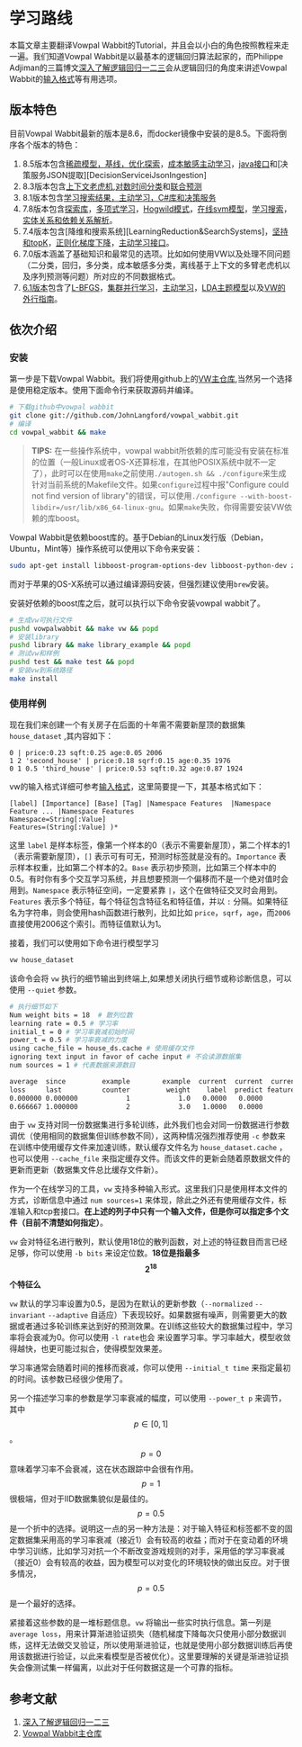 # 学习路线
本篇文章主要翻译Vowpal Wabbit的Tutorial，并且会以小白的角色按照教程来走一遍。我们知道Vowpal Wabbit是以最基本的逻辑回归算法起家的，而Philippe Adjiman的三篇博文[深入了解逻辑回归一二三][dive_into_logistic_regression]会从逻辑回归的角度来讲述Vowpal Wabbit的[输入格式](InputFormat.md)等有用选项。

## 版本特色
目前Vowpal Wabbit最新的版本是8.6，而docker镜像中安装的是8.5。下面将倒序各个版本的特色：
1. 8.5版本包含[稀疏模型，基线，优化探索][SparseModel_Baseline_OptimizedExploration]，[成本敏感主动学习][CostSensitiveActiveLearning]，[java接口][JavaInterface]和[决策服务JSON提取][DecisionServiceiJsonIngestion]
2. 8.3版本包含[上下文老虎机][ContextualBandits],[对数时间分类][LogarithmicTimeClassification]和[联合预测][JointPrediction]
3. 8.1版本包含[学习搜索结果，主动学习，C#库和决策服务][Learning2Search_ActiveLearning_C#Library_DecisionService]
4. 7.8版本包含[探索库][ExploreLib]，[多项式学习][PolynomialLearn]，[Hogwild模式][Hogwild]，[在线svm模型][OnlineSvm]，[学习搜索][Learning2Search]，[实体关系和依赖关系解析][EntityRelation&DependencyParsing]。
5. 7.4版本包含[降维和搜索系统][LearningReduction&SearchSystems]，[坚持和topK][Holdout&TopK]，[正则化梯度下降][NormalizedGradientDescent]，[主动学习接口][ActiveLearningInterface]。
6. 7.0版本涵盖了基础知识和最常见的选项。比如如何使用VW以及处理不同问题（二分类，回归，多分类，成本敏感多分类，离线基于上下文的多臂老虎机以及序列预测等问题）所对应的不同数据格式。
7. [6.1版本][vw6.1_tutorial]包含了[L-BFGS][lbfgs]，[集群并行学习][ClusterParallelLearning]，[主动学习][ActiveLearning]，[LDA主题模型][LatentDirichletAllocation]以及[VW的外行指南][VWForUninitiated]。

## 依次介绍
### 安装
第一步是下载Vowpal Wabbit。我们将使用github上的[VW主仓库][vw_master_github],当然另一个选择是使用稳定版本。使用下面命令行来获取源码并编译。
```bash
# 下载github中vowpal wabbit
git clone git://github.com/JohnLangford/vowpal_wabbit.git
# 编译
cd vowpal_wabbit && make
```
> **TIPS:**
> 在一些操作系统中，vowpal wabbit所依赖的库可能没有安装在标准的位置（一般Linux或者OS-X还算标准，在其他POSIX系统中就不一定了），此时可以在使用`make`之前使用`./autogen.sh && ./configure`来生成针对当前系统的Makefile文件。如果`configure`过程中报"Configure could not find version of library"的错误，可以使用`./configure --with-boost-libdir=/usr/lib/x86_64-linux-gnu`。如果`make`失败，你得需要安装VW依赖的库boost。

Vowpal Wabbit是依赖boost库的。基于Debian的Linux发行版（Debian，Ubuntu，Mint等）操作系统可以使用以下命令来安装：
```bash
sudo apt-get install libboost-program-options-dev libboost-python-dev zlib1g-dev
```
而对于苹果的OS-X系统可以通过编译源码安装，但强烈建议使用`brew`安装。

安装好依赖的boost库之后，就可以执行以下命令安装vowpal wabbit了。
```bash
# 生成vw可执行文件
pushd vowpalwabbit && make vw && popd
# 安装library
pushd library && make library_example && popd
# 测试vw和样例
pushd test && make test && popd
# 安装vw到系统路径
make install
```

### 使用样例
现在我们来创建一个有关房子在后面的十年需不需要新屋顶的数据集 `house_dataset` ,其内容如下：
```
0 | price:0.23 sqft:0.25 age:0.05 2006
1 2 'second_house' | price:0.18 sqrf:0.15 age:0.35 1976
0 1 0.5 'third_house' | price:0.53 sqft:0.32 age:0.87 1924
```
vw的输入格式详细可参考[输入格式](InputFormat.md)，这里简要提一下，其基本格式如下：
```
[label] [Importance] [Base] [Tag] |Namespace Features  |Namespace Feature ... |Namespace Features
Namespace=String[:Value]
Features=(String[:Value] )*
```
这里 `label` 是样本标签，像第一个样本的0（表示不需要新屋顶），第二个样本的1（表示需要新屋顶），`[]` 表示可有可无，预测时标签就是没有的。`Importance` 表示样本权重，比如第二个样本的2。`Base` 表示初步预测，比如第三个样本中的0.5。有时你有多个交互学习系统，并且想要预测一个偏移而不是一个绝对值时会用到。`Namespace` 表示特征空间，一定要紧靠 `|`，这个在做特征交叉时会用到。 `Features` 表示多个特征，每个特征包含特征名和特征值，并以 `:` 分隔。如果特征名为字符串，则会使用hash函数进行散列，比如比如 `price`，`sqrf`，`age`，而`2006` 直接使用2006这个索引。而特征值默认为1。


接着，我们可以使用如下命令进行模型学习
```bash
vw house_dataset
```
该命令会将 `vw` 执行的细节输出到终端上,如果想关闭执行细节或称诊断信息，可以使用 `--quiet` 参数。
```bash 
# 执行细节如下
Num weight bits = 18  # 散列位数
learning rate = 0.5 # 学习率
initial_t = 0 # 学习率衰减初始时间
power_t = 0.5 # 学习率衰减的力度
using cache_file = house_ds.cache # 使用缓存文件
ignoring text input in favor of cache input # 不会读源数据集
num sources = 1 # 代表数据来源数目

average  since         example        example  current  current  current
loss     last          counter         weight    label  predict features
0.000000 0.000000            1            1.0   0.0000   0.0000        5
0.666667 1.000000            2            3.0   1.0000   0.0000        5
```

由于 `vw` 支持对同一份数据集进行多轮训练，此外我们也会对同一份数据进行参数调优（使用相同的数据集但训练参数不同），这两种情况强烈推荐使用 `-c` 参数来在训练中使用缓存文件来加速训练，默认缓存文件名为 `house_dataset.cache` ，也可以使用 `--cache_file` 来指定缓存文件。而该文件的更新会随着原数据文件的更新而更新（数据集文件总比缓存文件新）。

作为一个在线学习的工具，`vw` 支持多种输入形式。这里我们只是使用样本文件的方式，诊断信息中通过 `num sources=1` 来体现，除此之外还有使用缓存文件，标准输入和tcp套接口。**在上述的列子中只有一个输入文件，但是你可以指定多个文件（目前不清楚如何指定）**。

`vw` 会对特征名进行散列，默认使用18位的散列函数，对上述的特征数目而言已经足够，你可以使用 `-b bits` 来设定位数。**18位是指最多$$2^{18}$$个特征么**


`vw` 默认的学习率设置为0.5，是因为在默认的更新参数（`--normalized` `--invariant` `--adaptive` 自适应）下表现较好。如果数据有噪声，则需要更大的数据或者通过多轮训练来达到好的预测效果。在训练这些较大的数据集过程中，学习率将会衰减为0。你可以使用 `-l rate`也会 来设置学习率。学习率越大，模型收敛得越快，也更可能过拟合，使得模型效果差。

学习率通常会随着时间的推移而衰减，你可以使用 `--initial_t time` 来指定最初的时间。该参数已经很少使用了。

另一个描述学习率的参数是学习率衰减的幅度，可以使用 `--power_t p` 来调节，其中 $$p \in [0,1]$$ 。$$p=0$$ 意味着学习率不会衰减，这在状态跟踪中会很有作用。$$p=1$$ 很极端，但对于IID数据集貌似是最佳的。 $$p=0.5$$ 是一个折中的选择。说明这一点的另一种方法是：对于输入特征和标签都不变的固定数据集采用高的学习率衰减（接近1）会有较高的收益；而对于在变动着的环境中学习训练，比如学习对抗一个不断改变游戏规则的对手，采用低的学习率衰减（接近0）会有较高的收益，因为模型可以对变化的环境较快的做出反应。对于很多情况， $$p=0.5$$ 是一个最好的选择。


紧接着这些参数的是一堆标题信息。`vw` 将输出一些实时执行信息。第一列是 `average loss`，用来计算渐进验证损失（随机梯度下降每次只使用小部分数据训练，这样无法做交叉验证，所以使用渐进验证，也就是使用小部分数据训练后再使用该数据进行验证，以此来看模型是否被优化）。这里要理解的关键是渐进验证损失会像测试集一样偏离，以此对于任何数据这是一个可靠的指标。




## 参考文献
1. [深入了解逻辑回归一二三][dive_into_logistic_regression]
2. [Vowpal Wabbit主仓库][vw_master_github]

[vw_master_github]: https://github.com/JohnLangford/vowpal_wabbit
[dive_into_logistic_regression]: http://www.philippeadjiman.com/blog/2017/12/09/deep-dive-into-logistic-regression-part-1/
[SparseModel_Baseline_OptimizedExploration]: https://github.com/VowpalWabbit/vowpal_wabbit/wiki/update.pdf
[CostSensitiveActiveLearning]: https://github.com/VowpalWabbit/vowpal_wabbit/wiki/cs_active.pdf
[JavaInterface]: https://github.com/VowpalWabbit/vowpal_wabbit/wiki/vw-jni-tutorial.pdf
[DecisionServiceJsonIngestion]: https://github.com/VowpalWabbit/vowpal_wabbit/wiki/microsoft-ds-nips.pptx
[ContextualBandits]: https://github.com/VowpalWabbit/vowpal_wabbit/wiki/intro_CBs.pdf
[LogarithmicTimeClassification]: https://github.com/VowpalWabbit/vowpal_wabbit/wiki/recalltree.pdf
[JointPrediction]: https://github.com/VowpalWabbit/vowpal_wabbit/wiki/l2s.pdf
[Learning2Search_ActiveLearning_C#Library_DecisionService]: https://github.com/VowpalWabbit/vowpal_wabbit/wiki/2015_tutorial.pdf
[ExploreLib]: https://github.com/VowpalWabbit/vowpal_wabbit/wiki/intro_2014.pdf
[PolynomialLearn]: https://github.com/VowpalWabbit/vowpal_wabbit/wiki/poly.pdf
[Hogwild]: https://github.com/VowpalWabbit/vowpal_wabbit/wiki/lrq_hogwild.pdf
[OnlineSvm]: https://github.com/VowpalWabbit/vowpal_wabbit/wiki/ksvm.pdf
[Learning2Search]: https://github.com/VowpalWabbit/vowpal_wabbit/wiki/learning2search_python.pdf
[EntityRelation&DependencyParsing]: https://github.com/VowpalWabbit/vowpal_wabbit/wiki/ER_dep_parse.pdf
[LearningReduction&SearnSystems]: https://github.com/VowpalWabbit/vowpal_wabbit/wiki/reductions_and_searn.pdf
[Holdout&TopK]: https://github.com/VowpalWabbit/vowpal_wabbit/wiki/Zhen.pdf
[NormalizedGradientDescent]: https://github.com/VowpalWabbit/vowpal_wabbit/wiki/normalized.pdf
[ActiveLearningInterface]: https://github.com/VowpalWabbit/vowpal_wabbit/wiki/active_learning.pdf
[vw6.1_tutorial]: https://github.com/VowpalWabbit/vowpal_wabbit/wiki/v6.1_tutorial.pdf
[lbfgs]: https://github.com/VowpalWabbit/vowpal_wabbit/wiki/L-BFGS.pdf
[ClusterParallelLearning]: https://github.com/VowpalWabbit/vowpal_wabbit/wiki/Cluster_parallel.pdf
[ActiveLearning]: https://github.com/VowpalWabbit/vowpal_wabbit/wiki/active.pdf
[LatentDirichletAllocation]: https://github.com/VowpalWabbit/vowpal_wabbit/wiki/lda.pdf
[VWForUninitiated]: http://zinkov.com/posts/2013-08-13-vowpal-tutorial
